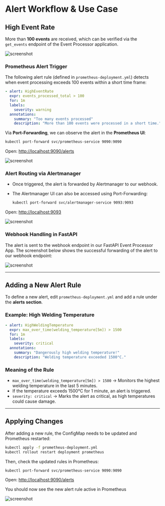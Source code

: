 # Alert Workflow & Use Case
## High Event Rate  

  More than **100 events** are received, which can be verified via the `get_events` endpoint of the Event Processor application.  

![screenshot](.screenshots/get_events.png) 

### Prometheus Alert Trigger  
  The following alert rule (defined in `prometheus-deployment.yml`) detects when event processing exceeds 100 events within a short time frame:  

  ```yaml
  - alert: HighEventRate
    expr: events_processed_total > 100
    for: 1m
    labels:
      severity: warning
    annotations:
      summary: "Too many events processed"
      description: "More than 100 events were processed in a short time."
  ```  

  Via **Port-Forwarding**, we can observe the alert in the **Prometheus UI**:  

  ```sh
  kubectl port-forward svc/prometheus-service 9090:9090
  ```

Open: [http://localhost:9090/alerts](http://localhost:9090/alerts)  

![screenshot](.screenshots/prometheus.png) 

### Alert Routing via Alertmanager  
- Once triggered, the alert is forwarded by Alertmanager to our webhook.  
- The Alertmanager UI can also be accessed using Port-Forwarding:  

  ```sh
  kubectl port-forward svc/alertmanager-service 9093:9093
  ```

Open: [http://localhost:9093](http://localhost:9093)  

![screenshot](.screenshots/alertmanager.png) 

### Webhook Handling in FastAPI  
  The alert is sent to the webhook endpoint in our FastAPI Event Processor App. The screenshot below shows the successful forwarding of the alert to our webhook endpoint:  

![screenshot](.screenshots/receivedalert.png) 

---

## Adding a New Alert Rule  

To define a new alert, edit `prometheus-deployment.yml` and add a rule under the **alerts section**.  

### Example: High Welding Temperature  

```yaml
- alert: HighWeldingTemperature  
  expr: max_over_time(welding_temperature[5m]) > 1500
  for: 1m
  labels:
    severity: critical
  annotations:
    summary: "Dangerously high welding temperature!"
    description: "Welding temperature exceeded 1500°C."
```

### Meaning of the Rule  
- `max_over_time(welding_temperature[5m]) > 1500` → Monitors the highest welding temperature in the last 5 minutes.  
- If the temperature exceeds 1500°C for 1 minute, an alert is triggered.  
- `severity: critical` → Marks the alert as critical, as high temperatures could cause damage.  

---

## Applying Changes  

After adding a new rule, the ConfigMap needs to be updated and Prometheus restarted:  

```sh
kubectl apply -f prometheus-deployment.yml  
kubectl rollout restart deployment prometheus  
```

Then, check the updated rules in Prometheus:  

```sh
kubectl port-forward svc/prometheus-service 9090:9090  
```

Open: [http://localhost:9090/alerts](http://localhost:9090/alerts)  

You should now see the new alert rule active in Prometheus

![screenshot](.screenshots/newalertrule.png) 
